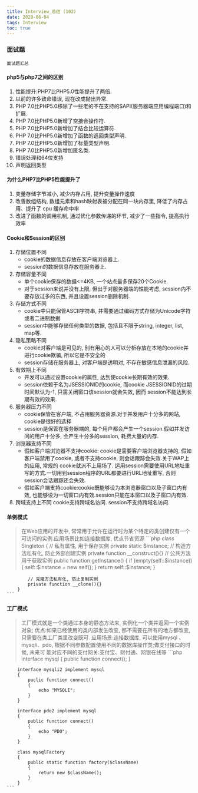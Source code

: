 ```yaml
---
title: Interview_总结 (102)
date: 2020-06-04
tags: Interview
toc: true
---
```


### 面试题
    面试题汇总

<!-- more -->

#### php5与php7之间的区别 
1. 性能提升:PHP7比PHP5.0性能提升了两倍.
2. 以前的许多致命错误, 现在改成抛出异常.
3. PHP 7.0比PHP5.0移除了一些老的不在支持的SAPI(服务器端应用编程端口)和扩展.
4. PHP 7.0比PHP5.0新增了空接合操作符.
5. PHP 7.0比PHP5.0新增加了结合比较运算符.
6. PHP 7.0比PHP5.0新增加了函数的返回类型声明.
7. PHP 7.0比PHP5.0新增加了标量类型声明.
8. PHP 7.0比PHP5.0新增加匿名类.
9. 错误处理和64位支持
10. 声明返回类型

#### 为什么PHP7比PHP5性能提升了
1. 变量存储字节减小, 减少内存占用, 提升变量操作速度
2. 改善数组结构, 数组元素和hash映射表被分配在同一块内存里, 降低了内存占用、提升了 cpu 缓存命中率
3. 改进了函数的调用机制, 通过优化参数传递的环节, 减少了一些指令, 提高执行效率

#### Cookie和Session的区别 
1. 存储位置不同
    * cookie的数据信息存放在客户端浏览器上.
    * session的数据信息存放在服务器上.
2. 存储容量不同
    * 单个cookie保存的数据<=4KB, 一个站点最多保存20个Cookie. 
    * 对于session来说并没有上限, 但出于对服务器端的性能考虑, session内不要存放过多的东⻄, 并且设置session删除机制. 
3. 存储方式不同
    * cookie中只能保管ASCII字符串, 并需要通过编码方式存储为Unicode字符或者二进制数据
    * session中能够存储任何类型的数据, 包括且不限于string, integer, list, map等.
4. 隐私策略不同
    * cookie对客户端是可⻅的, 别有用心的人可以分析存放在本地的cookie并进行cookie欺骗, 所以它是不安全的
    * session存储在服务器上, 对客户端是透明对, 不存在敏感信息泄漏的⻛险.
5. 有效期上不同
    * 开发可以通过设置cookie的属性, 达到使cookie⻓期有效的效果.
    * session依赖于名为JSESSIONID的cookie, 而cookie JSESSIONID的过期时间默认为-1, 只需关闭窗口该session就会失效, 因而 session不能达到⻓期有效的效果.
6. 服务器压力不同
    * cookie保管在客户端, 不占用服务器资源.对于并发用户十分多的网站, cookie是很好的选择
    * session是保管在服务器端的, 每个用户都会产生一个session.假如并发访问的用户十分多, 会产生十分多的session, 耗费大量的内存.
7. 浏览器支持不同
    * 假如客户端浏览器不支持cookie: cookie是需要客户端浏览器支持的, 假如客户端禁用了cookie, 或者不支持cookie, 则会话跟踪会失效.关于WAP上的应用, 常规的 cookie就派不上用场了. 运用session需要使用URL地址重写的方式.一切用到session程序的URL都要进行URL地址重写, 否则session会话跟踪还会失效. 
    * 假如客户端支持cookie:cookie既能够设为本浏览器窗口以及子窗口内有效, 也能够设为一切窗口内有效.session只能在本窗口以及子窗口内有效.
8. 跨域支持上不同 cookie支持跨域名访问. session不支持跨域名访问.

#### 单例模式
> 在Web应用的开发中, 常常用于允许在运行时为某个特定的类创建仅有一个可访问的实例.应用场景比如连接数据库, 优点节省资源
    ```php
        class Singleton
        {
            // 私有属性, 用于保存实例
            private static $instance;
            // 构造方法私有化, 防止外部创建实例
            private function __construct(){}
            // 公共方法 用于获取实例
            public function getInstance()
            {
                if (empty(self::$instance)) {
                    self::$instance = new self();
                }
                return self::$instance;
            }

            // 克隆方法私有化, 防止复制实例
            private function __clone(){}
        }
    ```

#### 工厂模式
> 工厂模式就是一个类通过本身的静态方法来, 实例化一个类并返回一个实例对象;
  优点:如果已经使用的类内部发生改变, 那不需要在所有的地方都改变, 只需要在类工厂类里改变既可. 
  应用场景:连接数据库, 可以使用mysql 、mysqli、pdo, 根据不同参数配置使用不同的数据库操作类;做支付接口的时候, 未来可 能对应不同的支付网关:支付宝、财付通、网银在线等
    ```php
        interface mysql
        {
            public function connect();
        }

        interface mysqli2 implement mysql
        {
            puclic function connect()
            {
                echo "MYSQLI";
            }
        }

        interface pdo2 implement mysql
        {
            public function connect()
            {
                echo "PDO";
            }
        }

        class mysqlFactory
        {
            public static function factory($className)
            {
                return new $className();
            }
        }
    ```



